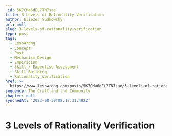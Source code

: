 ```yaml
---
_id: 5K7CMa6dEL7TN7sae
title: 3 Levels of Rationality Verification
author: Eliezer Yudkowsky
url: null
slug: 3-levels-of-rationality-verification
type: post
tags:
  - LessWrong
  - Concept
  - Post
  - Mechanism_Design
  - Empiricism
  - Skill_/ Expertise Assessment
  - Skill_Building
  - Rationality_Verification
href: >-
  https://www.lesswrong.com/posts/5K7CMa6dEL7TN7sae/3-levels-of-rationality-verification
sequence: The Craft and the Community
chapter: null
synchedAt: '2022-08-30T08:17:31.492Z'
---
```


# 3 Levels of Rationality Verification
